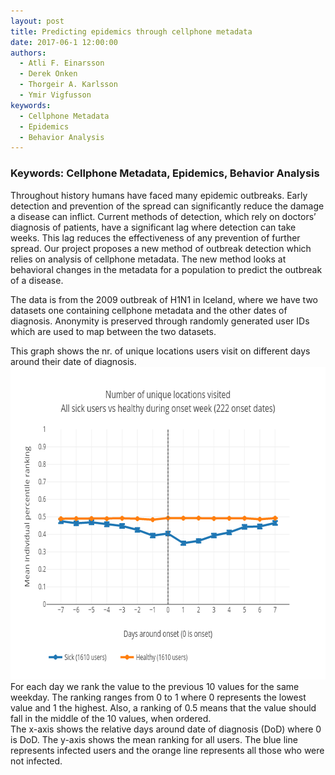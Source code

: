 ```yaml
---
layout: post
title: Predicting epidemics through cellphone metadata
date: 2017-06-1 12:00:00
authors:
  - Atli F. Einarsson
  - Derek Onken
  - Thorgeir A. Karlsson
  - Ymir Vigfusson
keywords:
  - Cellphone Metadata
  - Epidemics
  - Behavior Analysis
---
```


### Keywords: Cellphone Metadata, Epidemics, Behavior Analysis

Throughout history humans have faced many epidemic outbreaks. Early detection and prevention of the spread can significantly reduce the damage a disease can inflict. Current methods of detection, which rely on doctors’ diagnosis of patients, have a significant lag where detection can take weeks. This lag reduces the effectiveness of any prevention of further spread. Our project proposes a new method of outbreak detection which relies on analysis of cellphone metadata. The new method looks at behavioral changes in the metadata for a population to predict the outbreak of a disease.  

The data is from the 2009 outbreak of H1N1 in Iceland, where we have two datasets one containing cellphone metadata and the other dates of diagnosis. Anonymity is preserved through randomly generated user IDs which are used to map between the two datasets.

<div class="ui segments">
  <div class="ui secondary segment">
    This graph shows the nr. of unique locations users visit on different days around their date of diagnosis. 
  </div>
  <div class="ui segment">
    <img class="ui centered large rounded image" style="width: 700px; height: 500px;" src="../resources/posts/cdr/unique_locations_visited_bin0.png"/>
  </div>
  <div class="ui secondary segment">
    For each day we rank the value to the previous 10 values for the same weekday. The ranking ranges from 0 to 1 where 0 represents the lowest value and 1 the highest. Also, a ranking of 0.5 means that the value should fall in the middle of the 10 values, when ordered.
    <br>
    The x-axis shows the relative days around date of diagnosis (DoD) where 0 is DoD. The y-axis shows the mean ranking for all users. The blue line represents infected users and the orange line represents all those who were not infected.
  </div>
</div>


 
